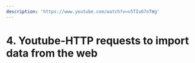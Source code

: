 ```yaml
---
description: 'https://www.youtube.com/watch?v=v5TIu67oTWg'
---
```


# 4. Youtube-HTTP requests to import data from the web

